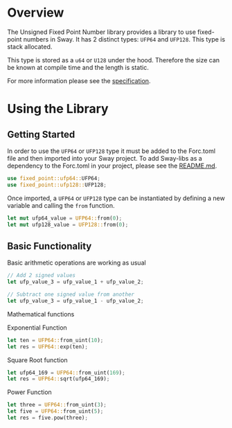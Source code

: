 # Overview

The Unsigned Fixed Point Number library provides a library to use fixed-point numbers in Sway. It has 2 distinct types: `UFP64` and `UFP128`. This type is stack allocated.

This type is stored as a `u64` or `U128` under the hood. Therefore the size can be known at compile time and the length is static. 

For more information please see the [specification](./SPECIFICATION.md).

# Using the Library

## Getting Started

In order to use the `UFP64` or `UFP128` type it must be added to the Forc.toml file and then imported into your Sway project. To add Sway-libs as a dependency to the Forc.toml in your project, please see the [README.md](../../../../../README.md).

```rust
use fixed_point::ufp64::UFP64;
use fixed_point::ufp128::UFP128;
```

Once imported, a `UFP64` or `UFP128` type can be instantiated by defining a new variable and calling the `from` function.

```rust
let mut ufp64_value = UFP64::from(0);
let mut ufp128_value = UFP128::from(0);
```

## Basic Functionality

Basic arithmetic operations are working as usual

```rust
// Add 2 signed values
let ufp_value_3 = ufp_value_1 + ufp_value_2;

// Subtract one signed value from another
let ufp_value_3 = ufp_value_1 - ufp_value_2;
```

Mathematical functions

Exponential Function
```rust
let ten = UFP64::from_uint(10);
let res = UFP64::exp(ten);
```

Square Root function
```rust
let ufp64_169 = UFP64::from_uint(169);
let res = UFP64::sqrt(ufp64_169);
```

Power Function
```rust
let three = UFP64::from_uint(3);
let five = UFP64::from_uint(5);
let res = five.pow(three);
```